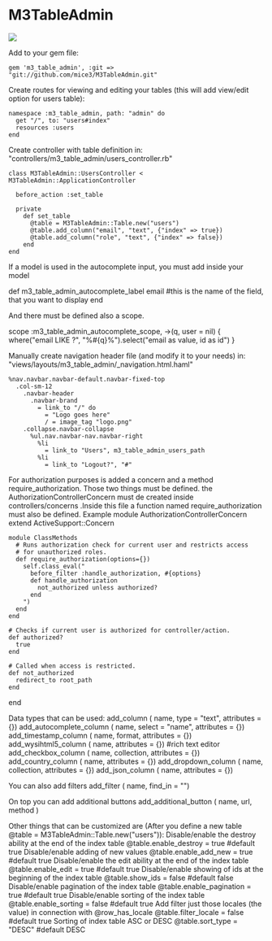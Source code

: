 M3TableAdmin
============


<img src="https://dl.dropboxusercontent.com/u/3389098/m3_admin_index.jpg">

Add to your gem file:

    gem 'm3_table_admin', :git => "git://github.com/mice3/M3TableAdmin.git"


Create routes for viewing and editing your tables (this will add view/edit option for users table):

    namespace :m3_table_admin, path: "admin" do
      get "/", to: "users#index"
      resources :users
    end

Create controller with table definition in: "controllers/m3_table_admin/users_controller.rb"

    class M3TableAdmin::UsersController < M3TableAdmin::ApplicationController

      before_action :set_table

      private
        def set_table
          @table = M3TableAdmin::Table.new("users")
          @table.add_column("email", "text", {"index" => true})
          @table.add_column("role", "text", {"index" => false})
        end
    end

If a model is used in the autocomplete input, you must add inside your model

  def m3_table_admin_autocomplete_label
    email #this is the name of the field, that you want to display
  end

And there must be defined also a scope.

  scope :m3_table_admin_autocomplete_scope, ->(q, user = nil) { where("email LIKE ?", "%#{q}%").select("email as value, id as id") }




Manually create navigation header file (and modify it to your needs) in: "views/layouts/m3_table_admin/_navigation.html.haml"


    %nav.navbar.navbar-default.navbar-fixed-top
      .col-sm-12
        .navbar-header
          .navbar-brand
            = link_to "/" do
              = "Logo goes here"
              / = image_tag "logo.png"
        .collapse.navbar-collapse
          %ul.nav.navbar-nav.navbar-right
            %li
              = link_to "Users", m3_table_admin_users_path
            %li
              = link_to "Logout?", "#"

For authorization purposes is added a concern and a method require_authorization. Those two things must be defined.
the AuthorizationControllerConcern must de created inside controllers/concerns .Inside this file a function named require_authorization must
also be defined. Example
  module AuthorizationControllerConcern
    extend ActiveSupport::Concern

    module ClassMethods
      # Runs authorization check for current user and restricts access
      # for unauthorized roles.
      def require_authorization(options={})
        self.class_eval("
          before_filter :handle_authorization, #{options}
          def handle_authorization
            not_authorized unless authorized?
          end
        ")
      end
    end

    # Checks if current user is authorized for controller/action.
    def authorized?
      true
    end

    # Called when access is restricted.
    def not_authorized
      redirect_to root_path
    end

  end


Data types that can be used:
  add_column ( name, type = "text", attributes = {})
  add_autocomplete_column ( name, select = "name", attributes = {})
  add_timestamp_column ( name, format, attributes = {})
  add_wysihtml5_column ( name, attributes = {}) #rich text editor
  add_checkbox_column ( name, collection, attributes = {})
  add_country_column ( name, attributes = {})
  add_dropdown_column ( name, collection, attributes = {})
  add_json_column ( name, attributes = {})

You can also add filters
  add_filter ( name, find_in = "")

On top you can add additional buttons
  add_additional_button ( name, url, method )

Other things that can be customized are (After you define a new table @table = M3TableAdmin::Table.new("users")):
  Disable/enable the destroy ability at the end of the index table
  @table.enable_destroy = true #default true
  Disable/enable adding of new values
  @table.enable_add_new = true #default true
  Disable/enable the edit ability at the end of the index table
  @table.enable_edit = true #default true
  Disable/enable showing of ids at the beginning of the index table
  @table.show_ids = false #default false
  Disable/enable pagination of the index table
  @table.enable_pagination = true #default true
  Disable/enable sorting of the index table
  @table.enable_sorting = false #default true
  Add filter just those locales (the value) in connection with @row_has_locale
  @table.filter_locale = false #default true
  Sorting of index table ASC or DESC
  @table.sort_type = "DESC" #default DESC
